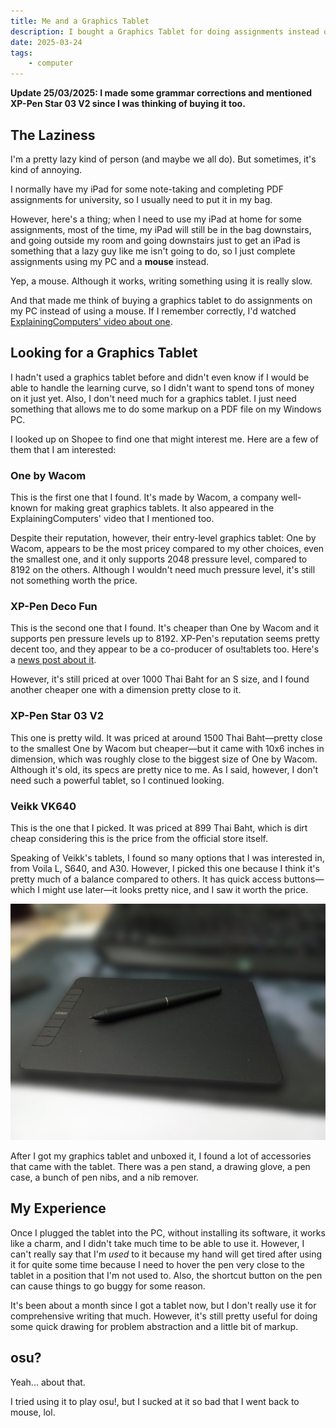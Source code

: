 ```yaml
---
title: Me and a Graphics Tablet
description: I bought a Graphics Tablet for doing assignments instead of using a mouse.
date: 2025-03-24
tags:
    - computer
---
```


**Update 25/03/2025: I made some grammar corrections and mentioned XP-Pen Star 03 V2 since I was thinking of buying it too.**

## The Laziness

I'm a pretty lazy kind of person (and maybe we all do). But sometimes, it's kind of annoying.

I normally have my iPad for some note-taking and completing PDF assignments for university, so I usually need to put it in my bag.

However, here's a thing; when I need to use my iPad at home for some assignments, most of the time, my iPad will still be in the bag downstairs, and going outside my room and going downstairs just to get an iPad is something that a lazy guy like me isn't going to do, so I just complete assignments using my PC and a **mouse** instead.

Yep, a mouse. Although it works, writing something using it is really slow.

And that made me think of buying a graphics tablet to do assignments on my PC instead of using a mouse. If I remember correctly, I'd watched [ExplainingComputers' video about one](https://www.youtube.com/watch?v=-rvf4TdlkNs).

## Looking for a Graphics Tablet

I hadn't used a graphics tablet before and didn't even know if I would be able to handle the learning curve, so I didn't want to spend tons of money on it just yet. Also, I don't need much for a graphics tablet. I just need something that allows me to do some markup on a PDF file on my Windows PC.

I looked up on Shopee to find one that might interest me. Here are a few of them that I am interested:

### One by Wacom

This is the first one that I found. It's made by Wacom, a company well-known for making great graphics tablets. It also appeared in the ExplainingComputers' video that I mentioned too.

Despite their reputation, however, their entry-level graphics tablet: One by Wacom, appears to be the most pricey compared to my other choices, even the smallest one, and it only supports 2048 pressure level, compared to 8192 on the others. Although I wouldn't need much pressure level, it's still not something worth the price.

### XP-Pen Deco Fun

This is the second one that I found. It's cheaper than One by Wacom and it supports pen pressure levels up to 8192. XP-Pen's reputation seems pretty decent too, and they appear to be a co-producer of osu!tablets too. Here's a [news post about it](https://osu.ppy.sh/home/news/2025-02-12-osu-tablets-return).

However, it's still priced at over 1000 Thai Baht for an S size, and I found another cheaper one with a dimension pretty close to it.

### XP-Pen Star 03 V2

This one is pretty wild. It was priced at around 1500 Thai Baht—pretty close to the smallest One by Wacom but cheaper—but it came with 10x6 inches in dimension, which was roughly close to the biggest size of One by Wacom. Although it's old, its specs are pretty nice to me. As I said, however, I don't need such a powerful tablet, so I continued looking.

### Veikk VK640

This is the one that I picked. It was priced at 899 Thai Baht, which is dirt cheap considering this is the price from the official store itself.

Speaking of Veikk's tablets, I found so many options that I was interested in, from Voila L, S640, and A30. However, I picked this one because I think it's pretty much of a balance compared to others. It has quick access buttons—which I might use later—it looks pretty nice, and I saw it worth the price.

![A photograph of Veikk VK640 Graphics Tablet with its pen on top](./tablet.jpg "A photograph of Veikk VK640")

After I got my graphics tablet and unboxed it, I found a lot of accessories that came with the tablet. There was a pen stand, a drawing glove, a pen case, a bunch of pen nibs, and a nib remover.

## My Experience

Once I plugged the tablet into the PC, without installing its software, it works like a charm, and I didn't take much time to be able to use it. However, I can't really say that I'm *used* to it because my hand will get tired after using it for quite some time because I need to hover the pen very close to the tablet in a position that I'm not used to. Also, the shortcut button on the pen can cause things to go buggy for some reason.

It's been about a month since I got a tablet now, but I don't really use it for comprehensive writing that much. However, it's still pretty useful for doing some quick drawing for problem abstraction and a little bit of markup.

## osu?

Yeah... about that.

I tried using it to play osu!, but I sucked at it so bad that I went back to mouse, lol.